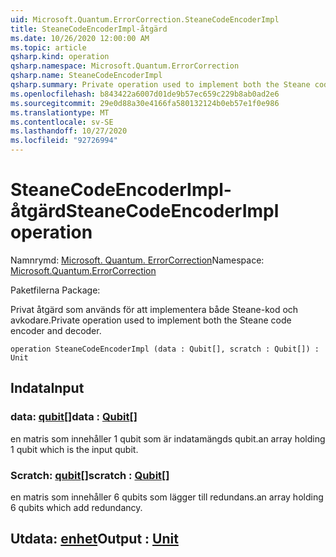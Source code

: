 ```yaml
---
uid: Microsoft.Quantum.ErrorCorrection.SteaneCodeEncoderImpl
title: SteaneCodeEncoderImpl-åtgärd
ms.date: 10/26/2020 12:00:00 AM
ms.topic: article
qsharp.kind: operation
qsharp.namespace: Microsoft.Quantum.ErrorCorrection
qsharp.name: SteaneCodeEncoderImpl
qsharp.summary: Private operation used to implement both the Steane code encoder and decoder.
ms.openlocfilehash: b843422a6007d01de9b57ec659c229b8ab0ad2e6
ms.sourcegitcommit: 29e0d88a30e4166fa580132124b0eb57e1f0e986
ms.translationtype: MT
ms.contentlocale: sv-SE
ms.lasthandoff: 10/27/2020
ms.locfileid: "92726994"
---
```

# <a name="steanecodeencoderimpl-operation"></a><span data-ttu-id="b2fa3-102">SteaneCodeEncoderImpl-åtgärd</span><span class="sxs-lookup"><span data-stu-id="b2fa3-102">SteaneCodeEncoderImpl operation</span></span>

<span data-ttu-id="b2fa3-103">Namnrymd: [Microsoft. Quantum. ErrorCorrection](xref:Microsoft.Quantum.ErrorCorrection)</span><span class="sxs-lookup"><span data-stu-id="b2fa3-103">Namespace: [Microsoft.Quantum.ErrorCorrection](xref:Microsoft.Quantum.ErrorCorrection)</span></span>

<span data-ttu-id="b2fa3-104">Paketfilerna [](https://nuget.org/packages/)</span><span class="sxs-lookup"><span data-stu-id="b2fa3-104">Package: [](https://nuget.org/packages/)</span></span>


<span data-ttu-id="b2fa3-105">Privat åtgärd som används för att implementera både Steane-kod och avkodare.</span><span class="sxs-lookup"><span data-stu-id="b2fa3-105">Private operation used to implement both the Steane code encoder and decoder.</span></span>

```qsharp
operation SteaneCodeEncoderImpl (data : Qubit[], scratch : Qubit[]) : Unit
```


## <a name="input"></a><span data-ttu-id="b2fa3-106">Indata</span><span class="sxs-lookup"><span data-stu-id="b2fa3-106">Input</span></span>

### <a name="data--qubit"></a><span data-ttu-id="b2fa3-107">data: [qubit](xref:microsoft.quantum.lang-ref.qubit)[]</span><span class="sxs-lookup"><span data-stu-id="b2fa3-107">data : [Qubit](xref:microsoft.quantum.lang-ref.qubit)[]</span></span>

<span data-ttu-id="b2fa3-108">en matris som innehåller 1 qubit som är indatamängds qubit.</span><span class="sxs-lookup"><span data-stu-id="b2fa3-108">an array holding 1 qubit which is the input qubit.</span></span>


### <a name="scratch--qubit"></a><span data-ttu-id="b2fa3-109">Scratch: [qubit](xref:microsoft.quantum.lang-ref.qubit)[]</span><span class="sxs-lookup"><span data-stu-id="b2fa3-109">scratch : [Qubit](xref:microsoft.quantum.lang-ref.qubit)[]</span></span>

<span data-ttu-id="b2fa3-110">en matris som innehåller 6 qubits som lägger till redundans.</span><span class="sxs-lookup"><span data-stu-id="b2fa3-110">an array holding 6 qubits which add redundancy.</span></span>



## <a name="output--unit"></a><span data-ttu-id="b2fa3-111">Utdata: [enhet](xref:microsoft.quantum.lang-ref.unit)</span><span class="sxs-lookup"><span data-stu-id="b2fa3-111">Output : [Unit](xref:microsoft.quantum.lang-ref.unit)</span></span>

